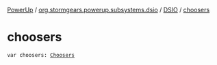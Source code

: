 [PowerUp](../../index.md) / [org.stormgears.powerup.subsystems.dsio](../index.md) / [DSIO](index.md) / [choosers](./choosers.md)

# choosers

`var choosers: `[`Choosers`](../-choosers/index.md)